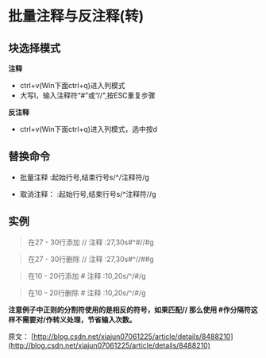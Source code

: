 # 批量注释与反注释(转)
## 块选择模式
 **注释** 

* ctrl+v(Win下面ctrl+q)进入列模式
* 大写I，输入注释符“#”或“//”,按ESC重复步骤

**反注释**

* ctrl+v(Win下面ctrl+q)进入列模式，选中按d

## 替换命令
* 批量注释
:起始行号,结束行号s/^/注释符/g

* 取消注释：
:起始行号,结束行号s/^注释符//g

## 实例
> 在27 - 30行添加 // 注释
  :27,30s#^#//#g

> 在27 - 30行删除 // 注释
  :27,30s#^//##g

> 在10 - 20行添加 # 注释
  :10,20s/^/#/g
  
> 在10 - 20行删除 # 注释
  :10,20s/^/#/g

**注意例子中正则的分割符使用的是相反的符号，如果匹配// 那么使用 #作分隔符这样不需要对/作转义处理，节省输入次数。**

原文：
[http://blog.csdn.net/xiajun07061225/article/details/8488210](http://blog.csdn.net/xiajun07061225/article/details/8488210)
